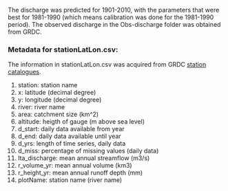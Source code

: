 The discharge was predicted for 1901-2010, with the parameters that were best for 1981-1990 (which means calibration was done for the 1981-1990 period). 
The observed discharge in the Obs-discharge folder was obtained from GRDC. 

### Metadata for stationLatLon.csv:
The information in stationLatLon.csv was acquired from GRDC [station catalogues](https://www.bafg.de/SharedDocs/ExterneLinks/GRDC/grdc_stations_ftp.html;jsessionid=6443BB229927568346A2D6C4DCEB0D3C.live11293?nn=201352).


1. station: station name
2. x: latitude (decimal degree)
3. y: longitude (decimal degree)
4. river: river name
5. area: catchment size (km^2)
6. altitude: heigth of gauge (m above sea level)
7. d_start: daily data available from year
8. d_end: daily data available until year
9. d_yrs: length of time series, daily data
10. d_miss: percentage of missing values (daily data)
11. lta_discharge: mean annual streamflow (m3/s)
12. r_volume_yr: mean annual volume (km3)
13. r_height_yr: mean annual runoff depth (mm)
14. plotName: station name (river name)


